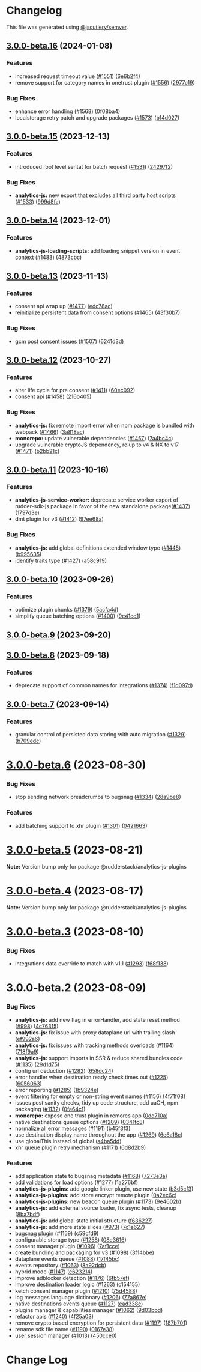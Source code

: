 # Changelog

This file was generated using [@jscutlery/semver](https://github.com/jscutlery/semver).

## [3.0.0-beta.16](https://github.com/rudderlabs/rudder-sdk-js/compare/@rudderstack/analytics-js-plugins@3.0.0-beta.15...@rudderstack/analytics-js-plugins@3.0.0-beta.16) (2024-01-08)


### Features

* increased request timeout value ([#1551](https://github.com/rudderlabs/rudder-sdk-js/issues/1551)) ([6e6b2f4](https://github.com/rudderlabs/rudder-sdk-js/commit/6e6b2f423fe1cfecda054d393424b7f523e80821))
* remove support for category names in onetrust plugin ([#1556](https://github.com/rudderlabs/rudder-sdk-js/issues/1556)) ([2977c19](https://github.com/rudderlabs/rudder-sdk-js/commit/2977c194ec6ef877547687f3f48a161c69dace3c))


### Bug Fixes

* enhance error handling ([#1568](https://github.com/rudderlabs/rudder-sdk-js/issues/1568)) ([0f08ba4](https://github.com/rudderlabs/rudder-sdk-js/commit/0f08ba4009de27647e2220aa2e56e30d5a99e902))
* localstorage retry patch and upgrade packages ([#1573](https://github.com/rudderlabs/rudder-sdk-js/issues/1573)) ([b14d027](https://github.com/rudderlabs/rudder-sdk-js/commit/b14d0276cc7dedf87062530eab404f7a924fecf7))

## [3.0.0-beta.15](https://github.com/rudderlabs/rudder-sdk-js/compare/@rudderstack/analytics-js-plugins@3.0.0-beta.14...@rudderstack/analytics-js-plugins@3.0.0-beta.15) (2023-12-13)


### Features

* introduced root level sentat for batch request ([#1531](https://github.com/rudderlabs/rudder-sdk-js/issues/1531)) ([24297f2](https://github.com/rudderlabs/rudder-sdk-js/commit/24297f2e48205ec4b8d780ff148d2d143a9f4eb0))


### Bug Fixes

* **analytics-js:** new export that excludes all third party host scripts ([#1533](https://github.com/rudderlabs/rudder-sdk-js/issues/1533)) ([999d8fa](https://github.com/rudderlabs/rudder-sdk-js/commit/999d8fa0262e7cd7b021404ec28a99fc64dd323d))

## [3.0.0-beta.14](https://github.com/rudderlabs/rudder-sdk-js/compare/@rudderstack/analytics-js-plugins@3.0.0-beta.13...@rudderstack/analytics-js-plugins@3.0.0-beta.14) (2023-12-01)


### Features

* **analytics-js-loading-scripts:** add loading snippet version in event context ([#1483](https://github.com/rudderlabs/rudder-sdk-js/issues/1483)) ([4873cbc](https://github.com/rudderlabs/rudder-sdk-js/commit/4873cbc183879c0c1825cf939a53b6cf570cdf4e))

## [3.0.0-beta.13](https://github.com/rudderlabs/rudder-sdk-js/compare/@rudderstack/analytics-js-plugins@3.0.0-beta.12...@rudderstack/analytics-js-plugins@3.0.0-beta.13) (2023-11-13)


### Features

* consent api wrap up ([#1477](https://github.com/rudderlabs/rudder-sdk-js/issues/1477)) ([edc78ac](https://github.com/rudderlabs/rudder-sdk-js/commit/edc78ac54235aabfc8d1d78f961fbd650a3b7c73))
* reinitialize persistent data from consent options ([#1465](https://github.com/rudderlabs/rudder-sdk-js/issues/1465)) ([43f30b7](https://github.com/rudderlabs/rudder-sdk-js/commit/43f30b7296ae9a0862810fd0b3c520e8bddf614c))


### Bug Fixes

* gcm post consent issues ([#1507](https://github.com/rudderlabs/rudder-sdk-js/issues/1507)) ([6241d3d](https://github.com/rudderlabs/rudder-sdk-js/commit/6241d3da28edc9b5f478774a763226d9d72f7dcc))

## [3.0.0-beta.12](https://github.com/rudderlabs/rudder-sdk-js/compare/@rudderstack/analytics-js-plugins@3.0.0-beta.11...@rudderstack/analytics-js-plugins@3.0.0-beta.12) (2023-10-27)


### Features

* alter life cycle for pre consent ([#1411](https://github.com/rudderlabs/rudder-sdk-js/issues/1411)) ([60ec092](https://github.com/rudderlabs/rudder-sdk-js/commit/60ec0924a1229678fb16d76a34a494c40a622a11))
* consent api ([#1458](https://github.com/rudderlabs/rudder-sdk-js/issues/1458)) ([216b405](https://github.com/rudderlabs/rudder-sdk-js/commit/216b405f7c319d5ff2d799d2e3a5efe2ee4a03af))


### Bug Fixes

* **analytics-js:** fix remote import error when npm package is bundled with webpack ([#1466](https://github.com/rudderlabs/rudder-sdk-js/issues/1466)) ([3a818ac](https://github.com/rudderlabs/rudder-sdk-js/commit/3a818accd24e6b3667c75a6b60fb12aba36bdf7e))
* **monorepo:** update vulnerable dependencies ([#1457](https://github.com/rudderlabs/rudder-sdk-js/issues/1457)) ([7a4bc4c](https://github.com/rudderlabs/rudder-sdk-js/commit/7a4bc4cc641e4fff2a8f561ce6fd67d16c0cd5a0))
* upgrade vulnerable cryptoJS dependency, rolup to v4 & NX to v17 ([#1471](https://github.com/rudderlabs/rudder-sdk-js/issues/1471)) ([b2bb21c](https://github.com/rudderlabs/rudder-sdk-js/commit/b2bb21cb3f618f6c86f593d1706abe9e6349066d))

## [3.0.0-beta.11](https://github.com/rudderlabs/rudder-sdk-js/compare/@rudderstack/analytics-js-plugins@3.0.0-beta.10...@rudderstack/analytics-js-plugins@3.0.0-beta.11) (2023-10-16)


### Features

* **analytics-js-service-worker:** deprecate service worker export of rudder-sdk-js package  in favor of the new standalone package([#1437](https://github.com/rudderlabs/rudder-sdk-js/issues/1437)) ([1797d3e](https://github.com/rudderlabs/rudder-sdk-js/commit/1797d3ef356e947a528c2de9abcfde245cc28178))
* dmt plugin for v3 ([#1412](https://github.com/rudderlabs/rudder-sdk-js/issues/1412)) ([97ee68a](https://github.com/rudderlabs/rudder-sdk-js/commit/97ee68a27daa5ce8c3a098cdc84c4ee7981f1149))


### Bug Fixes

* **analytics-js:** add global definitions extended window type ([#1445](https://github.com/rudderlabs/rudder-sdk-js/issues/1445)) ([b995635](https://github.com/rudderlabs/rudder-sdk-js/commit/b995635a7a3979173d35b34fa32b41b4429b166f))
* identify traits type ([#1427](https://github.com/rudderlabs/rudder-sdk-js/issues/1427)) ([a58c919](https://github.com/rudderlabs/rudder-sdk-js/commit/a58c919ca36fc4e14d134455a08fe0e35f3e66ce))

## [3.0.0-beta.10](https://github.com/rudderlabs/rudder-sdk-js/compare/@rudderstack/analytics-js-plugins@3.0.0-beta.9...@rudderstack/analytics-js-plugins@3.0.0-beta.10) (2023-09-26)


### Features

* optimize plugin chunks ([#1379](https://github.com/rudderlabs/rudder-sdk-js/issues/1379)) ([5acfa4d](https://github.com/rudderlabs/rudder-sdk-js/commit/5acfa4d61d85e01c44252749074021d0a782b59e))
* simplify queue batching options ([#1400](https://github.com/rudderlabs/rudder-sdk-js/issues/1400)) ([9c41cd1](https://github.com/rudderlabs/rudder-sdk-js/commit/9c41cd19a2dc1ca98a12afabf088ef6d230f4fee))

## [3.0.0-beta.9](https://github.com/rudderlabs/rudder-sdk-js/compare/@rudderstack/analytics-js-plugins@3.0.0-beta.8...@rudderstack/analytics-js-plugins@3.0.0-beta.9) (2023-09-20)

## [3.0.0-beta.8](https://github.com/rudderlabs/rudder-sdk-js/compare/@rudderstack/analytics-js-plugins@3.0.0-beta.7...@rudderstack/analytics-js-plugins@3.0.0-beta.8) (2023-09-18)


### Features

* deprecate support of common names for integrations ([#1374](https://github.com/rudderlabs/rudder-sdk-js/issues/1374)) ([f1d097d](https://github.com/rudderlabs/rudder-sdk-js/commit/f1d097d9976f6c9d2ad0f1d81d469148f8c7c197))

## [3.0.0-beta.7](https://github.com/rudderlabs/rudder-sdk-js/compare/@rudderstack/analytics-js-plugins@3.0.0-beta.6...@rudderstack/analytics-js-plugins@3.0.0-beta.7) (2023-09-14)


### Features

* granular control of persisted data storing with auto migration ([#1329](https://github.com/rudderlabs/rudder-sdk-js/issues/1329)) ([b709edc](https://github.com/rudderlabs/rudder-sdk-js/commit/b709edcbf9314d26fb9cd0af5fa8790330853d9c))

# [3.0.0-beta.6](https://github.com/rudderlabs/rudder-sdk-js/compare/@rudderstack/analytics-js-plugins@3.0.0-beta.5...@rudderstack/analytics-js-plugins@3.0.0-beta.6) (2023-08-30)


### Bug Fixes

* stop sending network breadcrumbs to bugsnag ([#1334](https://github.com/rudderlabs/rudder-sdk-js/issues/1334)) ([28a9be8](https://github.com/rudderlabs/rudder-sdk-js/commit/28a9be896963f47fb07bfd9ae3164f5132975948))


### Features

* add batching support to xhr plugin ([#1301](https://github.com/rudderlabs/rudder-sdk-js/issues/1301)) ([0421663](https://github.com/rudderlabs/rudder-sdk-js/commit/04216637a00dc5339cf466a586137415b46b6b49))





# [3.0.0-beta.5](https://github.com/rudderlabs/rudder-sdk-js/compare/@rudderstack/analytics-js-plugins@3.0.0-beta.4...@rudderstack/analytics-js-plugins@3.0.0-beta.5) (2023-08-21)

**Note:** Version bump only for package @rudderstack/analytics-js-plugins





# [3.0.0-beta.4](https://github.com/rudderlabs/rudder-sdk-js/compare/@rudderstack/analytics-js-plugins@3.0.0-beta.3...@rudderstack/analytics-js-plugins@3.0.0-beta.4) (2023-08-17)

**Note:** Version bump only for package @rudderstack/analytics-js-plugins





# [3.0.0-beta.3](https://github.com/rudderlabs/rudder-sdk-js/compare/@rudderstack/analytics-js-plugins@3.0.0-beta.2...@rudderstack/analytics-js-plugins@3.0.0-beta.3) (2023-08-10)


### Bug Fixes

* integrations data override to match with v1.1 ([#1293](https://github.com/rudderlabs/rudder-sdk-js/issues/1293)) ([f68f138](https://github.com/rudderlabs/rudder-sdk-js/commit/f68f138513301d19f7be7bfff474ff8011a2935c))





# 3.0.0-beta.2 (2023-08-09)


### Bug Fixes

* **analytics-js:** add new flag in errorHandler, add state reset method ([#998](https://github.com/rudderlabs/rudder-sdk-js/issues/998)) ([4c76315](https://github.com/rudderlabs/rudder-sdk-js/commit/4c76315481793cd29ae4dc9b249a0684df2540d4))
* **analytics-js:** fix issue with proxy dataplane url with trailing slash ([ef992a6](https://github.com/rudderlabs/rudder-sdk-js/commit/ef992a664171e58bc60628221cbfad73f2830e2c))
* **analytics-js:** fix issues with tracking methods overloads ([#1164](https://github.com/rudderlabs/rudder-sdk-js/issues/1164)) ([718f9a9](https://github.com/rudderlabs/rudder-sdk-js/commit/718f9a9bf9e24fa203cfe9cec835528c91ed955f))
* **analytics-js:** support imports in SSR & reduce shared bundles code ([#1135](https://github.com/rudderlabs/rudder-sdk-js/issues/1135)) ([29d1d75](https://github.com/rudderlabs/rudder-sdk-js/commit/29d1d75325c732d62b9926d3848c0b1b2e566c85))
* config url deduction ([#1282](https://github.com/rudderlabs/rudder-sdk-js/issues/1282)) ([658dc24](https://github.com/rudderlabs/rudder-sdk-js/commit/658dc24e077035898871888bfd4c72e88f16deb2))
* error handler when destination ready check times out ([#1225](https://github.com/rudderlabs/rudder-sdk-js/issues/1225)) ([6056063](https://github.com/rudderlabs/rudder-sdk-js/commit/60560630522ee589539b52aec030cc9dbfda5988))
* error reporting ([#1285](https://github.com/rudderlabs/rudder-sdk-js/issues/1285)) ([1b9324e](https://github.com/rudderlabs/rudder-sdk-js/commit/1b9324e0be38eecbc25cb08be7650d8c1e474d35))
* event filtering for empty or non-string event names  ([#1156](https://github.com/rudderlabs/rudder-sdk-js/issues/1156)) ([4f71f08](https://github.com/rudderlabs/rudder-sdk-js/commit/4f71f088d265ceddb3a0dd73832918508cf58da1))
* issues post sanity checks, tidy up code structure, add uaCH, npm packaging ([#1132](https://github.com/rudderlabs/rudder-sdk-js/issues/1132)) ([0fa64c1](https://github.com/rudderlabs/rudder-sdk-js/commit/0fa64c1bb277cbd20b0d7c984347e5fe52e4d4fe))
* **monorepo:** expose one trust plugin in remores app ([0dd710a](https://github.com/rudderlabs/rudder-sdk-js/commit/0dd710a6cb47b9dd33f62e9eaaf0002ab131083e))
* native destinations queue options ([#1209](https://github.com/rudderlabs/rudder-sdk-js/issues/1209)) ([0341fc8](https://github.com/rudderlabs/rudder-sdk-js/commit/0341fc8a35433209a402f497cd92865bcec9f20f))
* normalize all error messages ([#1191](https://github.com/rudderlabs/rudder-sdk-js/issues/1191)) ([b45f3f3](https://github.com/rudderlabs/rudder-sdk-js/commit/b45f3f324afd2df6e806a586fe7d281392b03d79))
* use destination display name throughout the app ([#1269](https://github.com/rudderlabs/rudder-sdk-js/issues/1269)) ([6e6a18c](https://github.com/rudderlabs/rudder-sdk-js/commit/6e6a18c5248654963130e24d94191350292a5f58))
* use globalThis instead of global ([a4ba5dd](https://github.com/rudderlabs/rudder-sdk-js/commit/a4ba5dd894e4acbff690e5a9940c3e88b3bd7d8b))
* xhr queue plugin retry mechanism ([#1171](https://github.com/rudderlabs/rudder-sdk-js/issues/1171)) ([6d8d2b9](https://github.com/rudderlabs/rudder-sdk-js/commit/6d8d2b9db554459061995494de0b42c1f35b3bb6))


### Features

* add application state to bugsnag metadata ([#1168](https://github.com/rudderlabs/rudder-sdk-js/issues/1168)) ([7273e3a](https://github.com/rudderlabs/rudder-sdk-js/commit/7273e3af6683165c3c33265c64db6fb28a3ff5e5))
* add validations for load options ([#1277](https://github.com/rudderlabs/rudder-sdk-js/issues/1277)) ([1a276bf](https://github.com/rudderlabs/rudder-sdk-js/commit/1a276bf99471790080bc74f3e126e208cb416eaf))
* **analytics-js-plugins:** add google linker plugin, use new state ([b3d5cf3](https://github.com/rudderlabs/rudder-sdk-js/commit/b3d5cf388b39c9ca3777918ed0a0412bfb19321b))
* **analytics-js-plugins:** add store encrypt remote plugin ([0a2ec6c](https://github.com/rudderlabs/rudder-sdk-js/commit/0a2ec6c9861647d99b1a4ee1391826c285cd9865))
* **analytics-js-plugins:** new beacon queue plugin ([#1173](https://github.com/rudderlabs/rudder-sdk-js/issues/1173)) ([9e4602b](https://github.com/rudderlabs/rudder-sdk-js/commit/9e4602b67c7ce1345023388e09c3701820f71091))
* **analytics-js:** add external source loader, fix async tests, cleanup ([8ba7bdf](https://github.com/rudderlabs/rudder-sdk-js/commit/8ba7bdf260a6771bf4cfc154b9f84ab61846a622))
* **analytics-js:** add global state initial structure ([f636227](https://github.com/rudderlabs/rudder-sdk-js/commit/f636227e0094a4a3f0bfdc17d52c4731ab17e20c))
* **analytics-js:** add more state slices ([#973](https://github.com/rudderlabs/rudder-sdk-js/issues/973)) ([7c1e627](https://github.com/rudderlabs/rudder-sdk-js/commit/7c1e6275ad9eeec2ccdd4a100b085437f78a2603))
* bugsnag plugin ([#1159](https://github.com/rudderlabs/rudder-sdk-js/issues/1159)) ([c59cfd9](https://github.com/rudderlabs/rudder-sdk-js/commit/c59cfd9e6e4160e4759695dddf527bfc512f119e))
* configurable storage type ([#1258](https://github.com/rudderlabs/rudder-sdk-js/issues/1258)) ([08e3616](https://github.com/rudderlabs/rudder-sdk-js/commit/08e3616bece2ad3df1c533833b344a9c811e70fe))
* consent manager plugin ([#1096](https://github.com/rudderlabs/rudder-sdk-js/issues/1096)) ([7af1cce](https://github.com/rudderlabs/rudder-sdk-js/commit/7af1ccec03997cd55ce70aa1e4afba05b22da264))
* create bundling and packaging for v3 ([#1098](https://github.com/rudderlabs/rudder-sdk-js/issues/1098)) ([3f14bbe](https://github.com/rudderlabs/rudder-sdk-js/commit/3f14bbe8d9d6af62d4366873c59c9c21df704675))
* dataplane events queue ([#1088](https://github.com/rudderlabs/rudder-sdk-js/issues/1088)) ([17f45bc](https://github.com/rudderlabs/rudder-sdk-js/commit/17f45bc1a57f37edee56808aa1f337deef208528))
* events repository ([#1063](https://github.com/rudderlabs/rudder-sdk-js/issues/1063)) ([8a92dcb](https://github.com/rudderlabs/rudder-sdk-js/commit/8a92dcb14311b3537d391375fc0ed34433b5afe7))
* hybrid mode ([#1147](https://github.com/rudderlabs/rudder-sdk-js/issues/1147)) ([e623214](https://github.com/rudderlabs/rudder-sdk-js/commit/e6232145818032aa6e33130511b1e1d41d4a293b))
* improve adblocker detection ([#1176](https://github.com/rudderlabs/rudder-sdk-js/issues/1176)) ([6fb57ef](https://github.com/rudderlabs/rudder-sdk-js/commit/6fb57ef40c4ea73cb9d1c01844458702e2819ebc))
* improve destination loader logic ([#1263](https://github.com/rudderlabs/rudder-sdk-js/issues/1263)) ([c154155](https://github.com/rudderlabs/rudder-sdk-js/commit/c154155102f22ac17c6f82b8869b85000a5cc69d))
* ketch consent manager plugin ([#1210](https://github.com/rudderlabs/rudder-sdk-js/issues/1210)) ([75d4588](https://github.com/rudderlabs/rudder-sdk-js/commit/75d4588481e3fe86bad804162663f332ce2f895d))
* log messages language dictionary ([#1206](https://github.com/rudderlabs/rudder-sdk-js/issues/1206)) ([77a867e](https://github.com/rudderlabs/rudder-sdk-js/commit/77a867e9c109122a9223293cb5af25f1ccb48ecc))
* native destinations events queue ([#1127](https://github.com/rudderlabs/rudder-sdk-js/issues/1127)) ([ead338c](https://github.com/rudderlabs/rudder-sdk-js/commit/ead338cb5a45c7d109428259459892ff896a0ccb))
* plugins manager & capabilities manager ([#1062](https://github.com/rudderlabs/rudder-sdk-js/issues/1062)) ([9d03bbd](https://github.com/rudderlabs/rudder-sdk-js/commit/9d03bbdea3bf2658f56580aa9bb8df2af9baf9a0))
* refactor apis ([#1240](https://github.com/rudderlabs/rudder-sdk-js/issues/1240)) ([4f25a03](https://github.com/rudderlabs/rudder-sdk-js/commit/4f25a0377ef438a4e4b5dcad6f2504ec5da5f7a3))
* remove crypto based encryption for persistent data ([#1197](https://github.com/rudderlabs/rudder-sdk-js/issues/1197)) ([187b701](https://github.com/rudderlabs/rudder-sdk-js/commit/187b7016e75f092c54698fe7fe3652656943e35f))
* rename sdk file name ([#1190](https://github.com/rudderlabs/rudder-sdk-js/issues/1190)) ([0167e38](https://github.com/rudderlabs/rudder-sdk-js/commit/0167e384a05e1fa33b3da3b940f3952ee06ef21e))
* user session manager ([#1013](https://github.com/rudderlabs/rudder-sdk-js/issues/1013)) ([450cce0](https://github.com/rudderlabs/rudder-sdk-js/commit/450cce03bf09a5c3f3d93b6a6083173ddb6309d7))





# Change Log
